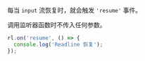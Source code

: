 <!-- YAML
added: v0.7.5
-->

每当 `input` 流恢复时，就会触发 `'resume'` 事件。

调用监听器函数时不传入任何参数。

```js
rl.on('resume', () => {
  console.log('Readline 恢复');
});
```

